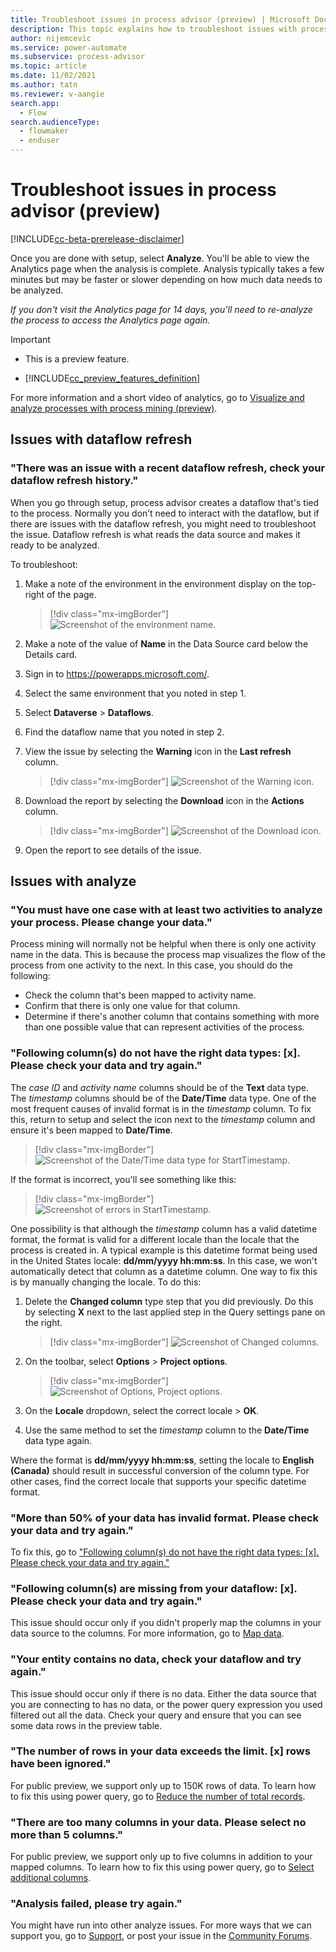 ```yaml
---
title: Troubleshoot issues in process advisor (preview) | Microsoft Docs
description: This topic explains how to troubleshoot issues with process mining in the process advisor feature in Power Automate.
author: nijemcevic 
ms.service: power-automate
ms.subservice: process-advisor
ms.topic: article
ms.date: 11/02/2021
ms.author: tatn
ms.reviewer: v-aangie
search.app: 
  - Flow
search.audienceType: 
  - flowmaker
  - enduser
---
```


# Troubleshoot issues in process advisor (preview)

[!INCLUDE[cc-beta-prerelease-disclaimer](./includes/cc-beta-prerelease-disclaimer.md)]

Once you are done with setup, select **Analyze**. You'll be able to view the Analytics page when the analysis is complete. Analysis typically takes a few minutes but may be faster or slower depending on how much data needs to be analyzed.

*If you don't visit the Analytics page for 14 days, you'll need to re-analyze the process to access the Analytics page again.*

> [!IMPORTANT]
> - This is a preview feature.
>
> - [!INCLUDE[cc_preview_features_definition](includes/cc-preview-features-definition.md)]

For more information and a short video of analytics, go to [Visualize and analyze processes with process mining (preview)](process-mining-visualize.md#use-kpis-and-visualizations-for-analytics).

## Issues with dataflow refresh

### "There was an issue with a recent dataflow refresh, check your dataflow refresh history."

When you go through setup, process advisor creates a dataflow that's tied to the process. Normally you don’t need to interact with the dataflow, but if there are issues with the dataflow refresh, you might need to troubleshoot the issue. Dataflow refresh is what reads the data source and makes it ready to be analyzed.

To troubleshoot:

1. Make a note of the environment in the environment display on the top-right of the page.

    > [!div class="mx-imgBorder"]
    > ![Screenshot of the environment name.](media/process-mining-troubleshoot/environment.png "Environment name")

1. Make a note of the value of **Name** in the Data Source card below the Details card.

1. Sign in to https://powerapps.microsoft.com/.

1. Select the same environment that you noted in step 1.

1. Select **Dataverse** > **Dataflows**.

1. Find the dataflow name that you noted in step 2.

1. View the issue by selecting the **Warning** icon in the **Last refresh** column.

    > [!div class="mx-imgBorder"]
    > ![Screenshot of the Warning icon.](media/process-mining-troubleshoot/warning.png "Warning icon")
 
1. Download the report by selecting the **Download** icon in the **Actions** column.

    > [!div class="mx-imgBorder"]
    > ![Screenshot of the Download icon.](media/process-mining-troubleshoot/download.png "Download icon")

9.	Open the report to see details of the issue.

## Issues with analyze

### "You must have one case with at least two activities to analyze your process. Please change your data."

Process mining will normally not be helpful when there is only one activity name in the data. This is because the process map visualizes the flow of the process from one activity to the next. In this case, you should do the following:

- Check the column that's been mapped to activity name.
- Confirm that there is only one value for that column.
- Determine if there's another column that contains something with more than one possible value that can represent activities of the process.

### "Following column(s) do not have the right data types: [x]. Please check your data and try again."

The *case ID* and *activity name* columns should be of the **Text** data type. The *timestamp* columns should be of the **Date/Time** data type. One of the most frequent causes of invalid format is in the *timestamp* column. To fix this, return to setup and select the icon next to the *timestamp* column and ensure it's been mapped to **Date/Time**.

> [!div class="mx-imgBorder"]
> ![Screenshot of the Date/Time data type for StartTimestamp.](media/process-mining-troubleshoot/timestamp.png "Date/Time data type for StartTimestamp")

If the format is incorrect, you'll see something like this:

> [!div class="mx-imgBorder"]
> ![Screenshot of errors in StartTimestamp.](media/process-mining-troubleshoot/timestamp-error.png "Errors in StartTimestamp")

One possibility is that although the *timestamp* column has a valid datetime format, the format is valid for a different locale than the locale that the process is created in. A typical example is this datetime format being used in the United States locale: **dd/mm/yyyy hh:mm:ss**. In this case, we won't automatically detect that column as a datetime column. One way to fix this is by manually changing the locale. To do this:

1. Delete the **Changed column** type step that you did previously. Do this by selecting **X** next to the last applied step in the Query settings pane on the right.

    > [!div class="mx-imgBorder"]
    > ![Screenshot of Changed columns.](media/process-mining-troubleshoot/changed-column.png "Changed columns")

1. On the toolbar, select **Options** > **Project options**.

    > [!div class="mx-imgBorder"]
    > ![Screenshot of Options, Project options.](media/process-mining-troubleshoot/project-options.png "Options, Project options")

1. On the **Locale** dropdown, select the correct locale > **OK**.

1. Use the same method to set the *timestamp* column to the **Date/Time** data type again.

Where the format is **dd/mm/yyyy hh:mm:ss**, setting the locale to **English (Canada)** should result in successful conversion of the column type. For other cases, find the correct locale that supports your specific datetime format.

### "More than 50% of your data has invalid format. Please check your data and try again."

To fix this, go to ["Following column(s) do not have the right data types: [x]. Please check your data and try again."](#following-columns-do-not-have-the-right-data-types-x-please-check-your-data-and-try-again)

### "Following column(s) are missing from your dataflow: [x]. Please check your data and try again."

This issue should occur only if you didn't properly map the columns in your data source to the columns. For more information, go to [Map data](process-mining-transform.md#map-data).

### "Your entity contains no data, check your dataflow and try again."

This issue should occur only if there is no data. Either the data source that you are connecting to has no data, or the power query expression you used filtered out all the data. Check your query and ensure that you can see some data rows in the preview table.

### "The number of rows in your data exceeds the limit. [x] rows have been ignored."

For public preview, we support only up to 150K rows of data. To learn how to fix this using power query, go to [Reduce the number of total records](process-mining-transform.md#reduce-the-number-of-total-records).

### "There are too many columns in your data. Please select no more than 5 columns."

For public preview, we support only up to five columns in addition to your mapped columns. To learn how to fix this using power query, go to [Select additional columns](process-mining-transform.md#select-additional-columns).

### "Analysis failed, please try again."

You might have run into other analyze issues. For more ways that we can support you, go to [Support](https://flow.microsoft.com/support/), or post your issue in the [Community Forums](https://community.dynamics.com/f).
 